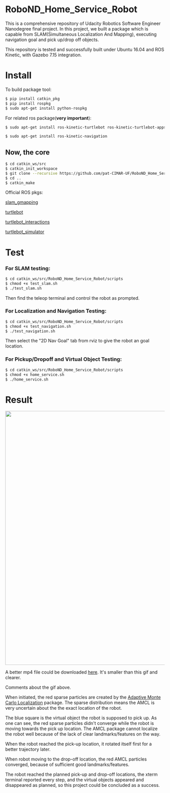 # RoboND_Home_Service_Robot

This is a comprehensive repository of Udacity Robotics Software Engineer Nanodegree final project. In this project, we built a package which is capable from SLAM(Simultaneous Localization And Mapping), executing navigation goal and pick up/drop off objects. 

This repository is tested and successfully built under Ubuntu 16.04 and ROS Kinetic, with Gazebo 7.15 integration. 

# Install
To build package tool:
```bash
$ pip install catkin_pkg
$ pip install rospkg
$ sudo apt-get install python-rospkg
```

For related ros package(**very important**):
```bash
$ sudo apt-get install ros-kinetic-turtlebot ros-kinetic-turtlebot-apps ros-kinetic-turtlebot-interactions ros-kinetic-turtlebot-simulator ros-kinetic-kobuki-ftdi ros-kinetic-ar-track-alvar-msgs

$ sudo apt-get install ros-kinetic-navigation
```

## **Now, the core**
```bash
$ cd catkin_ws/src
$ catkin_init_workspace
$ git clone --recursive https://github.com/pat-CIMAR-UF/RoboND_Home_Service_Robot.git
$ cd ..
$ catkin_make
```

Official ROS pkgs:

[slam_gmapping](https://github.com/ros-perception/slam_gmapping.git)

[turtlebot](https://github.com/turtlebot/turtlebot.git)

[turtlebot_interactions](https://github.com/turtlebot/turtlebot_interactions.git)

[turtlebot_simulator](https://github.com/turtlebot/turtlebot_simulator.git)

# Test

### For SLAM testing:
```bash
$ cd catkin_ws/src/RoboND_Home_Service_Robot/scripts
$ chmod +x test_slam.sh
$ ./test_slam.sh
```
Then find the teleop terminal and control the robot as prompted.

### For Localization and Navigation Testing:
```bash
$ cd catkin_ws/src/RoboND_Home_Service_Robot/scripts
$ chmod +x test_navigation.sh
$ ./test_navigation.sh
```
Then select the "2D Nav Goal" tab from rviz to give the robot an goal location.

### For Pickup/Dropoff and Virtual Object Testing:
```bash
$ cd catkin_ws/src/RoboND_Home_Service_Robot/scripts
$ chmod +x home_service.sh
$ ./home_service.sh
```


# Result

<p align="center">
    <img src="image/demo2.gif" width="800px" alt=""/>
</p>

A better mp4 file could be downloaded [here](https://github.com/pat-CIMAR-UF/RoboND_Home_Service_Robot/blob/master/image/demo.mp4). It's smaller than this gif and clearer.

Comments about the gif above. 

When initiated, the red sparse particles are created by the [Adaptive Monte Carlo Localization](http://wiki.ros.org/amcl) package. The sparse distribution means the AMCL is very uncertain about the the exact location of the robot. 

The blue square is the virtual object the robot is supposed to pick up. As one can see, the red sparse particles didn't converge while the robot is moving towards the pick up location. The AMCL package cannot localize the robot well because of the lack of clear landmarks/features on the way.

When the robot reached the pick-up location, it rotated itself first for a better trajectory later. 

When robot moving to the drop-off location, the red AMCL particles converged, because of sufficient good landmarks/features.

The robot reached the planned pick-up and drop-off locations, the xterm terminal reported every step, and the virtual objects appeared and disappeared as planned, so this project could be concluded as a success.



